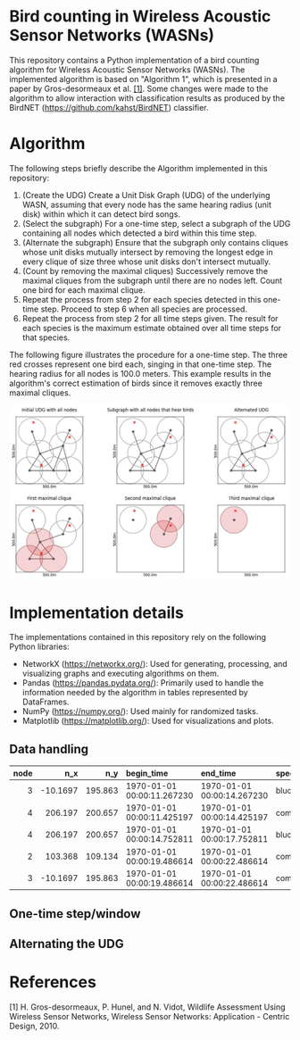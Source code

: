 # Bird counting in Wireless Acoustic Sensor Networks (WASNs)

This repository contains a Python implementation of a bird counting algorithm for Wireless Acoustic Sensor Networks (WASNs). The implemented algorithm is based on "Algorithm 1", which is presented in a paper by Gros-desormeaux et al. [[1]](#1). Some changes were made to the algorithm to allow interaction with classification results as produced by the BirdNET (https://github.com/kahst/BirdNET) classifier.

# Algorithm

The following steps briefly describe the Algorithm implemented in this repository:
1. (Create the UDG) Create a Unit Disk Graph (UDG) of the underlying WASN, assuming that every node has the same hearing radius (unit disk) within which it can detect bird songs.
2. (Select the subgraph) For a one-time step, select a subgraph of the UDG containing all nodes which detected a bird within this time step.
3. (Alternate the subgraph) Ensure that the subgraph only contains cliques whose unit disks mutually intersect by removing the longest edge in every clique of size three whose unit disks don't intersect mutually.
4. (Count by removing the maximal cliques) Successively remove the maximal cliques from the subgraph until there are no nodes left. Count one bird for each maximal clique.
5. Repeat the process from step 2 for each species detected in this one-time step. Proceed to step 6 when all species are processed.
6. Repeat the process from step 2 for all time steps given. The result for each species is the maximum estimate obtained over all time steps for that species.

The following figure illustrates the procedure for a one-time step. The three red crosses represent one bird each, singing in that one-time step. The hearing radius for all nodes is 100.0 meters. This example results in the algorithm's correct estimation of birds since it removes exactly three maximal cliques.

![Best-case example](images/best-case_example_1.jpg)

# Implementation details

The implementations contained in this repository rely on the following Python libraries:
- NetworkX (https://networkx.org/): Used for generating, processing, and visualizing graphs and executing algorithms on them.
- Pandas (https://pandas.pydata.org/): Primarily used to handle the information needed by the algorithm in tables represented by DataFrames.
- NumPy (https://numpy.org/): Used mainly for randomized tasks.
- Matplotlib (https://matplotlib.org/): Used for visualizations and plots.

## Data handling

|   node |      n_x |     n_y | begin_time                 | end_time                   | species_code   |       b_x |     b_y |   true_count |
|-------:|---------:|--------:|:---------------------------|:---------------------------|:---------------|----------:|--------:|-------------:|
|      3 | -10.1697 | 195.863 | 1970-01-01 00:00:11.267230 | 1970-01-01 00:00:14.267230 | blucha1        | -104.063  | 168.628 |            2 |
|      4 | 206.197  | 200.657 | 1970-01-01 00:00:11.425197 | 1970-01-01 00:00:14.425197 | comcha         |  166.892  | 274.83  |            2 |
|      4 | 206.197  | 200.657 | 1970-01-01 00:00:14.752811 | 1970-01-01 00:00:17.752811 | blucha1        |  186.39   | 221.631 |            2 |
|      2 | 103.368  | 109.134 | 1970-01-01 00:00:19.486614 | 1970-01-01 00:00:22.486614 | comcha         |   16.5272 | 110.164 |            2 |
|      3 | -10.1697 | 195.863 | 1970-01-01 00:00:19.486614 | 1970-01-01 00:00:22.486614 | comcha         |   16.5272 | 110.164 |            2 |

## One-time step/window



## Alternating the UDG



# References
<a id="1">[1]</a> H. Gros-desormeaux, P. Hunel, and N. Vidot, Wildlife Assessment Using Wireless Sensor Networks, Wireless Sensor Networks: Application - Centric Design, 2010.

